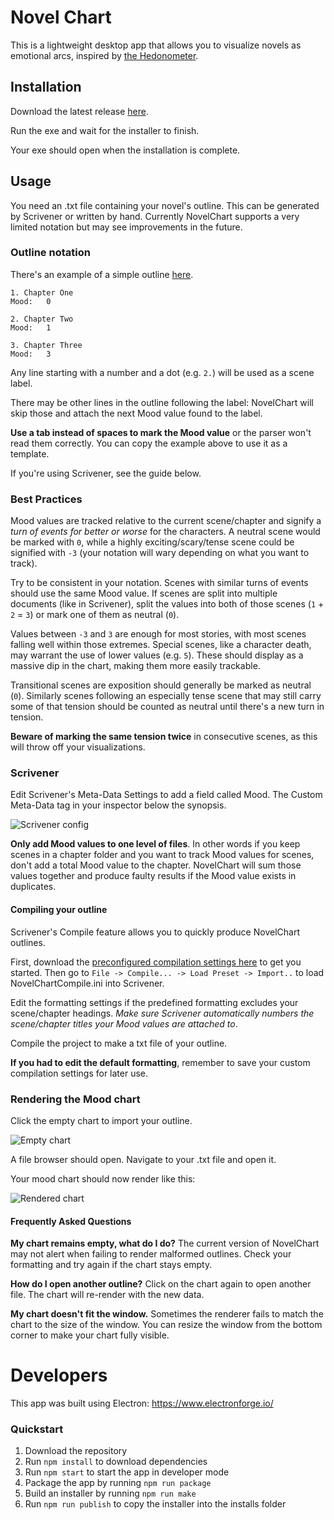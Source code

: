 # Novel Chart
This is a lightweight desktop app that allows you to visualize novels as emotional arcs, inspired by [the Hedonometer](http://hedonometer.org/about.html).

## Installation
Download the latest release [here](https://code.varjohovi.net/novelChart/NovelChart.exe).

Run the exe and wait for the installer to finish. 

Your exe should open when the installation is complete.

## Usage
You need an .txt file containing your novel's outline. This can be generated by Scrivener or written by hand. Currently NovelChart supports a very limited notation but may see improvements in the future.

### Outline notation
There's an example of a simple outline [here](docs/outline.txt).

```
1. Chapter One
Mood:	0
  
2. Chapter Two
Mood:	1
  
3. Chapter Three
Mood:	3
```

Any line starting with a number and a dot (e.g. `2.`) will be used as a scene label. 

There may be other lines in the outline following the label: NovelChart will skip those and attach the next Mood value found to the label. 

**Use a tab instead of spaces to mark the Mood value** or the parser won't read them correctly. You can copy the example above to use it as a template. 

If you're using Scrivener, see the guide below.

### Best Practices
Mood values are tracked relative to the current scene/chapter and signify a *turn of events for better or worse* for the characters. A neutral scene would be marked with `0`, while a highly exciting/scary/tense scene could be signified with `-3` (your notation will wary depending on what you want to track). 

Try to be consistent in your notation. Scenes with similar turns of events should use the same Mood value. If scenes are split into multiple documents (like in Scrivener), split the values into both of those scenes (`1` + `2` = `3`) or mark one of them as neutral (`0`).

Values between `-3` and `3` are enough for most stories, with most scenes falling well within those extremes. Special scenes, like a character death, may warrant the use of lower values (e.g. `5`). These should display as a massive dip in the chart, making them more easily trackable.

Transitional scenes are exposition should generally be marked as neutral (`0`). Similarly scenes following an especially tense scene that may still carry some of that tension should be counted as neutral until there's a new turn in tension. 

**Beware of marking the same tension twice** in consecutive scenes, as this will throw off your visualizations. 

### Scrivener
Edit Scrivener's Meta-Data Settings to add a field called Mood. The Custom Meta-Data tag in your inspector below the synopsis.

![Scrivener config](docs/images/scrivener.png)

**Only add Mood values to one level of files**. In other words if you keep scenes in a chapter folder and you want to track Mood values for scenes, don't add a total Mood value to the chapter. NovelChart will sum those values together and produce faulty results if the Mood value exists in duplicates.

#### Compiling your outline
Scrivener's Compile feature allows you to quickly produce NovelChart outlines. 

First, download the [preconfigured compilation settings here](docs/NovelChartCompile.ini) to get you started. Then go to `File -> Compile... -> Load Preset -> Import..` to load NovelChartCompile.ini into Scrivener.

Edit the formatting settings if the predefined formatting excludes your scene/chapter headings. *Make sure Scrivener automatically numbers the scene/chapter titles your Mood values are attached to*. 

Compile the project to make a txt file of your outline.

**If you had to edit the default formatting**, remember to save your custom compilation settings for later use.

### Rendering the Mood chart
Click the empty chart to import your outline.

![Empty chart](docs/images/empty_chart.png)

A file browser should open. Navigate to your .txt file and open it.

Your mood chart should now render like this:

![Rendered chart](docs/images/rendered_chart.png)

#### Frequently Asked Questions
**My chart remains empty, what do I do?** The current version of NovelChart may not alert when failing to render malformed outlines. Check your formatting and try again if the chart stays empty.

**How do I open another outline?** Click on the chart again to open another file. The chart will re-render with the new data.

**My chart doesn't fit the window.** Sometimes the renderer fails to match the chart to the size of the window. You can resize the window from the bottom corner to make your chart fully visible. 

# Developers
This app was built using Electron: https://www.electronforge.io/

### Quickstart
1. Download the repository
2. Run `npm install` to download dependencies
3. Run `npm start` to start the app in developer mode
4. Package the app by running `npm run package`
5. Build an installer by running `npm run make`
6. Run `npm run publish` to copy the installer into the installs folder